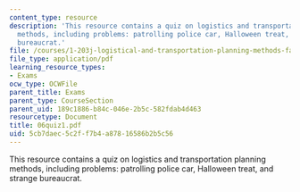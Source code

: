 ```yaml
---
content_type: resource
description: 'This resource contains a quiz on logistics and transportation planning
  methods, including problems: patrolling police car, Halloween treat, and strange
  bureaucrat.'
file: /courses/1-203j-logistical-and-transportation-planning-methods-fall-2006/5cb7daec5c2ff7b4a87816586b2b5c56_06quiz1.pdf
file_type: application/pdf
learning_resource_types:
- Exams
ocw_type: OCWFile
parent_title: Exams
parent_type: CourseSection
parent_uid: 189c1886-b84c-046e-2b5c-582fdab4d463
resourcetype: Document
title: 06quiz1.pdf
uid: 5cb7daec-5c2f-f7b4-a878-16586b2b5c56
---
```

This resource contains a quiz on logistics and transportation planning methods, including problems: patrolling police car, Halloween treat, and strange bureaucrat.

